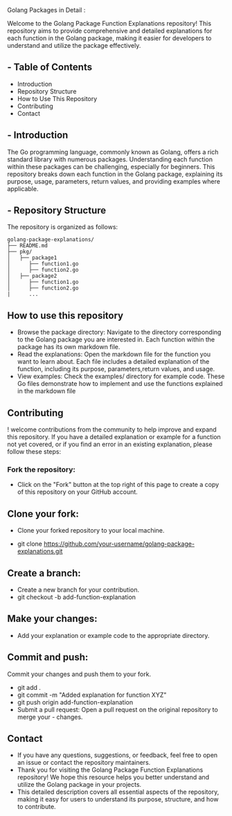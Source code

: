 Golang Packages in Detail :

Welcome to the Golang Package Function Explanations repository! This repository aims to provide comprehensive and detailed explanations for each function in the Golang package, 
making it easier for developers to understand and utilize the package effectively.

## - Table of Contents
- Introduction
- Repository Structure
- How to Use This Repository
- Contributing
- Contact
  
## - Introduction
The Go programming language, commonly known as Golang, offers a rich standard library with numerous packages. Understanding each function within these packages can be challenging, 
especially for beginners. This repository breaks down each function in the Golang package, explaining its purpose, usage, parameters, return values, and providing examples where 
applicable.

## - Repository Structure
The repository is organized as follows:
```
golang-package-explanations/ 
├── README.md
├── pkg/
│   ├── package1
│      ├── function1.go
│      ├── function2.go
│   ├── package2
│      ├── function1.go
│      ├── function2.go
|      ...
```

## How to use this repository

- Browse the package directory: Navigate to the directory corresponding to the Golang package you are interested in. Each function within the package has its own markdown file.
- Read the explanations: Open the markdown file for the function you want to learn about. Each file includes a detailed explanation of the function, including its purpose, parameters,return values, and usage.
- View examples: Check the examples/ directory for example code. These Go files demonstrate how to implement and use the functions explained in the markdown file

  
## Contributing
! welcome contributions from the community to help improve and expand this repository. If you have a detailed explanation or example for a function not yet covered, or if you find an 
error in an existing explanation, please follow these steps:

### Fork the repository: 

- Click on the "Fork" button at the top right of this page to create a copy of this repository on your GitHub account. 


## Clone your fork: 
 
- Clone your forked repository to your local machine.

- git clone https://github.com/your-username/golang-package-explanations.git 


## Create a branch: 
- Create a new branch for your contribution. 
- git checkout -b add-function-explanation 


## Make your changes: 
- Add your explanation or example code to the appropriate directory. 


## Commit and push: 
 
Commit your changes and push them to your fork. 
- git add .
- git commit -m "Added explanation for function XYZ"
- git push origin add-function-explanation
- Submit a pull request: Open a pull request on the original repository to merge your -    changes. 


## Contact

- If you have any questions, suggestions, or feedback, feel free to open an issue or contact the repository maintainers.
- Thank you for visiting the Golang Package Function Explanations repository! We hope this resource helps you better understand and utilize the Golang package in your projects.
- This detailed description covers all essential aspects of the repository, making it easy for users to understand its purpose, structure, and how to contribute.

